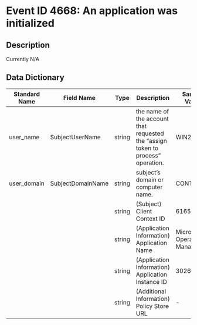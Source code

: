 # Event ID 4668: An application was initialized

## Description
Currently N/A

## Data Dictionary

|	Standard Name	|	Field Name	|	Type	|	Description	|	Sample Value	|
|	----------------	|	----------------	|	----------------	|	----------------	|	----------------	|
|	user_name	|	SubjectUserName	|	string	|	the name of the account that requested the “assign token to process” operation.	|	WIN2008$	|
|	user_domain	|	SubjectDomainName	|	string	|	subject’s domain or computer name.	|	CONTOSO	|
|		|		|	string	|	(Subject) Client Context ID	|	616554732	|
|		|		|	string	|	(Application Information) Application Name	|	Microsoft Operations Manager	|
|		|		|	string	|	(Application Information) Application Instance ID	|	302660	|
|		|		|	string	|	(Additional Information) Policy Store URL	|	-	|